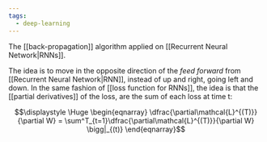 ```yaml
---
tags:
  - deep-learning
---
```

The [[back-propagation]] algorithm applied on [[Recurrent Neural Network|RNNs]].

The idea is to move in the opposite direction of the *feed forward* from [[Recurrent Neural Network|RNN]], instead of up and right, going left and down. In the same fashion of [[loss function for RNNs]], the idea is that the [[partial derivatives]] of the loss, are the sum of each loss at time t:

$$\displaystyle \Huge \begin{eqnarray} 
\dfrac{\partial\mathcal{L}^{(T)}}{\partial W} = \sum^T_{t=1}\dfrac{\partial\mathcal{L}^{(T)}}{\partial W} \bigg|_{(t)}
\end{eqnarray}$$

